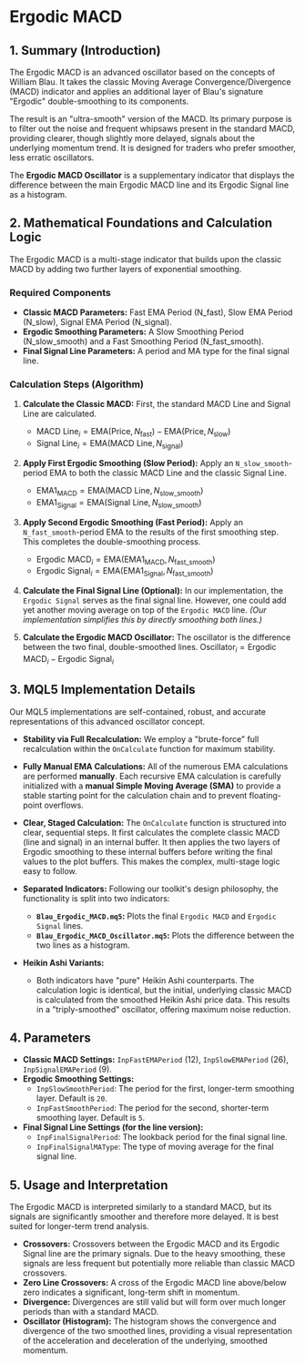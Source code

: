 # Ergodic MACD

## 1. Summary (Introduction)

The Ergodic MACD is an advanced oscillator based on the concepts of William Blau. It takes the classic Moving Average Convergence/Divergence (MACD) indicator and applies an additional layer of Blau's signature "Ergodic" double-smoothing to its components.

The result is an "ultra-smooth" version of the MACD. Its primary purpose is to filter out the noise and frequent whipsaws present in the standard MACD, providing clearer, though slightly more delayed, signals about the underlying momentum trend. It is designed for traders who prefer smoother, less erratic oscillators.

The **Ergodic MACD Oscillator** is a supplementary indicator that displays the difference between the main Ergodic MACD line and its Ergodic Signal line as a histogram.

## 2. Mathematical Foundations and Calculation Logic

The Ergodic MACD is a multi-stage indicator that builds upon the classic MACD by adding two further layers of exponential smoothing.

### Required Components

- **Classic MACD Parameters:** Fast EMA Period (N_fast), Slow EMA Period (N_slow), Signal EMA Period (N_signal).
- **Ergodic Smoothing Parameters:** A Slow Smoothing Period (N_slow_smooth) and a Fast Smoothing Period (N_fast_smooth).
- **Final Signal Line Parameters:** A period and MA type for the final signal line.

### Calculation Steps (Algorithm)

1. **Calculate the Classic MACD:** First, the standard MACD Line and Signal Line are calculated.

   - $\text{MACD Line}_i = \text{EMA}(\text{Price}, N_{\text{fast}}) - \text{EMA}(\text{Price}, N_{\text{slow}})$
   - $\text{Signal Line}_i = \text{EMA}(\text{MACD Line}, N_{\text{signal}})$

2. **Apply First Ergodic Smoothing (Slow Period):** Apply an `N_slow_smooth`-period EMA to both the classic MACD Line and the classic Signal Line.

   - $\text{EMA1}_{\text{MACD}} = \text{EMA}(\text{MACD Line}, N_{\text{slow\_smooth}})$
   - $\text{EMA1}_{\text{Signal}} = \text{EMA}(\text{Signal Line}, N_{\text{slow\_smooth}})$

3. **Apply Second Ergodic Smoothing (Fast Period):** Apply an `N_fast_smooth`-period EMA to the results of the first smoothing step. This completes the double-smoothing process.

   - $\text{Ergodic MACD}_i = \text{EMA}(\text{EMA1}_{\text{MACD}}, N_{\text{fast\_smooth}})$
   - $\text{Ergodic Signal}_i = \text{EMA}(\text{EMA1}_{\text{Signal}}, N_{\text{fast\_smooth}})$

4. **Calculate the Final Signal Line (Optional):** In our implementation, the `Ergodic Signal` serves as the final signal line. However, one could add yet another moving average on top of the `Ergodic MACD` line. _(Our implementation simplifies this by directly smoothing both lines.)_

5. **Calculate the Ergodic MACD Oscillator:** The oscillator is the difference between the two final, double-smoothed lines.
   $\text{Oscillator}_i = \text{Ergodic MACD}_i - \text{Ergodic Signal}_i$

## 3. MQL5 Implementation Details

Our MQL5 implementations are self-contained, robust, and accurate representations of this advanced oscillator concept.

- **Stability via Full Recalculation:** We employ a "brute-force" full recalculation within the `OnCalculate` function for maximum stability.

- **Fully Manual EMA Calculations:** All of the numerous EMA calculations are performed **manually**. Each recursive EMA calculation is carefully initialized with a **manual Simple Moving Average (SMA)** to provide a stable starting point for the calculation chain and to prevent floating-point overflows.

- **Clear, Staged Calculation:** The `OnCalculate` function is structured into clear, sequential steps. It first calculates the complete classic MACD (line and signal) in an internal buffer. It then applies the two layers of Ergodic smoothing to these internal buffers before writing the final values to the plot buffers. This makes the complex, multi-stage logic easy to follow.

- **Separated Indicators:** Following our toolkit's design philosophy, the functionality is split into two indicators:

  - **`Blau_Ergodic_MACD.mq5`:** Plots the final `Ergodic MACD` and `Ergodic Signal` lines.
  - **`Blau_Ergodic_MACD_Oscillator.mq5`:** Plots the difference between the two lines as a histogram.

- **Heikin Ashi Variants:**
  - Both indicators have "pure" Heikin Ashi counterparts. The calculation logic is identical, but the initial, underlying classic MACD is calculated from the smoothed Heikin Ashi price data. This results in a "triply-smoothed" oscillator, offering maximum noise reduction.

## 4. Parameters

- **Classic MACD Settings:** `InpFastEMAPeriod` (12), `InpSlowEMAPeriod` (26), `InpSignalEMAPeriod` (9).
- **Ergodic Smoothing Settings:**
  - `InpSlowSmoothPeriod`: The period for the first, longer-term smoothing layer. Default is `20`.
  - `InpFastSmoothPeriod`: The period for the second, shorter-term smoothing layer. Default is `5`.
- **Final Signal Line Settings (for the line version):**
  - `InpFinalSignalPeriod`: The lookback period for the final signal line.
  - `InpFinalSignalMAType`: The type of moving average for the final signal line.

## 5. Usage and Interpretation

The Ergodic MACD is interpreted similarly to a standard MACD, but its signals are significantly smoother and therefore more delayed. It is best suited for longer-term trend analysis.

- **Crossovers:** Crossovers between the Ergodic MACD and its Ergodic Signal line are the primary signals. Due to the heavy smoothing, these signals are less frequent but potentially more reliable than classic MACD crossovers.
- **Zero Line Crossovers:** A cross of the Ergodic MACD line above/below zero indicates a significant, long-term shift in momentum.
- **Divergence:** Divergences are still valid but will form over much longer periods than with a standard MACD.
- **Oscillator (Histogram):** The histogram shows the convergence and divergence of the two smoothed lines, providing a visual representation of the acceleration and deceleration of the underlying, smoothed momentum.
